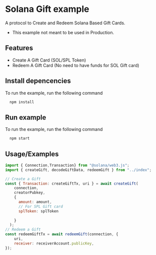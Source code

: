 
# Solana Gift example

A protocol to Create and Redeem Solana Based Gift Cards.

- This example not meant to be used in Production.


## Features

- Create A Gift Card (SOL/SPL Token)
- Redeem A Gift Card (No need to have funds for SOL Gift card)



## Install depencencies

To run the example, run the following command

```bash
  npm install
```
## Run example

To run the example, run the following command

```bash
  npm start
```


## Usage/Examples

```javascript
import { Connection,Transaction} from "@solana/web3.js";
import { createGift, decodeGiftData, redeemGift } from "../index";

// Create a Gift
const { Transaction: createGiftTx, uri } = await createGift(
    connection,
    creatorPubkey,
    {
      amount: amount,
      // For SPL Gift card
      splToken: splToken 
   
    }
  );
// Redeem a Gift  
const redeemGiftTx = await redeemGift(connection, {
    uri,
    receiver: receiverAccount.publicKey,
});
```

